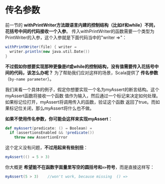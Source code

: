 传名参数
===================================================================================
前一节的 **withPrintWriter方法跟语言内建的控制结构（比如if和while）不同，花括号中间的代码接收一个入参**。
传入withPrintWriter的函数需要一个类型为PrintWriter的入参，这个入参就是下面代码当中的"writer =>"：
```scala
withPrintWriter(file) { writer ⇒
  writer.println(new java.util.Date())
}
```
**不过假如你想要实现那种更像是if或while的控制结构，没有值需要传入花括号中间的代码，该怎么办呢？**
为了帮助我们应对这样的场景，Scala提供了 **传名参数**（`by-name parameter`）。

我们来看一个具体的例子，假定你想要实现一个名为myAssert的断言结构。这个myAssert函数将接收一个函数
值作为输入，然后通过一个标记来决定如何处理。如果标记位打开，myAssert将调用传入的函数，验证这个函数
返回了true。而如果标记位关闭，那么myAssert将什么也不做。

**如果不使用传名参数，你可能会这样来实现myAssert**：
```scala
def myAssert(predicate: () ⇒ Boolean) =
  if (assertionsEnabled && !predicate())
    throw new AssertionError
```
这个定义没有问题，**不过用起来有些别扭**：
```scala
myAssert(() ⇒ 5 > 3)
```
你大概更 **希望能不在函数字面量里写空的圆括号和`=>`符号**，而是直接这样写：
```scala
myAssert(5 > 3)    //won't work, because missing  () =>
```



